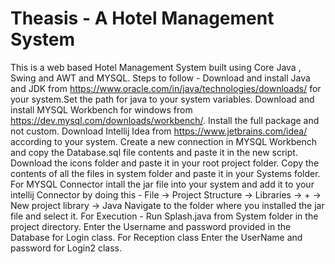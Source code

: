 # Theasis - A Hotel Management System
This is a web based Hotel Management System built using Core Java , Swing and AWT and MYSQL.
Steps to follow - 
Download and install Java and JDK from https://www.oracle.com/in/java/technologies/downloads/ for your system.Set the path for java to your system variables.
Download and install MYSQL Workbench for windows from https://dev.mysql.com/downloads/workbench/. Install the full package and not custom.
Download Intellij Idea from https://www.jetbrains.com/idea/ according to your system.
Create a new connection in MYSQL Workbench and copy the Database.sql file contents and paste it in the new script.
Download the icons folder and paste it in your root project folder.
Copy the contents of all the files in system folder and paste it in your Systems folder.
For MYSQL Connector intall the jar file into your system and add it to your intellij Connector by doing this - File -> Project Structure -> Libraries -> + -> New project library -> Java Navigate to the folder where you installed the jar file and select it.
For Execution -
Run Splash.java from System folder in the project directory.
Enter the Username and password provided in the Database for Login class.
For Reception class Enter the UserName and password for Login2 class.



